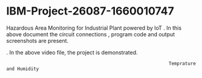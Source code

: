 # IBM-Project-26087-1660010747
Hazardous Area Monitoring for Industrial Plant powered by IoT
. In this above document the circuit connections , program code and output screenshots are present.

. In the above video file, the project is demonstrated.

                                                                Temprature and Humidity
